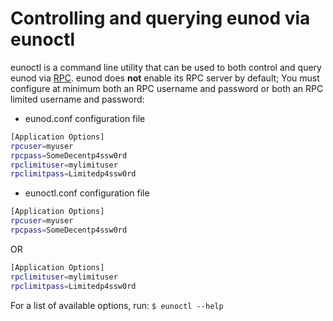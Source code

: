 # Controlling and querying eunod via eunoctl

eunoctl is a command line utility that can be used to both control and query eunod
via [RPC](http://www.wikipedia.org/wiki/Remote_procedure_call).  eunod does
**not** enable its RPC server by default;  You must configure at minimum both an
RPC username and password or both an RPC limited username and password:

* eunod.conf configuration file

```bash
[Application Options]
rpcuser=myuser
rpcpass=SomeDecentp4ssw0rd
rpclimituser=mylimituser
rpclimitpass=Limitedp4ssw0rd
```

* eunoctl.conf configuration file

```bash
[Application Options]
rpcuser=myuser
rpcpass=SomeDecentp4ssw0rd
```

OR

```bash
[Application Options]
rpclimituser=mylimituser
rpclimitpass=Limitedp4ssw0rd
```

For a list of available options, run: `$ eunoctl --help`
